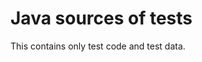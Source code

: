 <!--
  Copyright 2023, Gerwin Klein, Régis Décamps, Steve Rowe
  SPDX-License-Identifier: CC-BY-SA-4.0
-->

# Java sources of tests

This contains only test code and test data.
